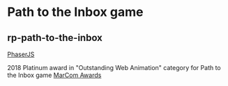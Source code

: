 # Path to the Inbox game
## rp-path-to-the-inbox

[PhaserJS](https://phaser.io/)

2018 Platinum award in "Outstanding Web Animation" category for Path to the Inbox game [MarCom Awards](http://enter.marcomawards.com/winners/#/platinum/2018)
